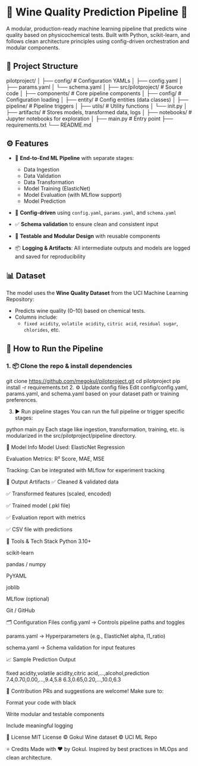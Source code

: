 # 🧠 Wine Quality Prediction Pipeline 🍷

A modular, production-ready machine learning pipeline that predicts wine quality based on physicochemical tests. Built with Python, scikit-learn, and follows clean architecture principles using config-driven orchestration and modular components.


## 🚀 Project Structure

pilotproject/ │ ├── config/ # Configuration YAMLs │ ├── config.yaml │ ├── params.yaml │ └── schema.yaml │ ├── src/pilotproject/ # Source code │ ├── components/ # Core pipeline components │ ├── config/ # Configuration loading │ ├── entity/ # Config entities (data classes) │ ├── pipeline/ # Pipeline triggers │ ├── utils/ # Utility functions │ └── init.py │ ├── artifacts/ # Stores models, transformed data, logs │ ├── notebooks/ # Jupyter notebooks for exploration │ ├── main.py # Entry point ├── requirements.txt └── README.md


## ⚙️ Features

- 🔄 **End-to-End ML Pipeline** with separate stages:
  - Data Ingestion
  - Data Validation
  - Data Transformation
  - Model Training (ElasticNet)
  - Model Evaluation (with MLflow support)
  - Model Prediction

- 🧾 **Config-driven** using `config.yaml`, `params.yaml`, and `schema.yaml`

- ✅ **Schema validation** to ensure clean and consistent input

- 🧪 **Testable and Modular Design** with reusable components

- 📦 **Logging & Artifacts**: All intermediate outputs and models are logged and saved for reproducibility


## 📊 Dataset

The model uses the **Wine Quality Dataset** from the UCI Machine Learning Repository:
- Predicts wine quality (0–10) based on chemical tests.
- Columns include:
  - `fixed acidity`, `volatile acidity`, `citric acid`, `residual sugar`, `chlorides`, etc.


## 🧪 How to Run the Pipeline

### 1. 📦 Clone the repo & install dependencies

git clone https://github.com/megokul/pilotproject.git
cd pilotproject
pip install -r requirements.txt
2. ⚙️ Update config files
Edit config/config.yaml, params.yaml, and schema.yaml based on your dataset path or training preferences.

3. ▶️ Run pipeline stages
You can run the full pipeline or trigger specific stages:

python main.py
Each stage like ingestion, transformation, training, etc. is modularized in the src/pilotproject/pipeline directory.

🧠 Model Info
Model Used: ElasticNet Regression

Evaluation Metrics: R² Score, MAE, MSE

Tracking: Can be integrated with MLflow for experiment tracking

📁 Output Artifacts
✅ Cleaned & validated data

✅ Transformed features (scaled, encoded)

✅ Trained model (.pkl file)

✅ Evaluation report with metrics

✅ CSV file with predictions

🧰 Tools & Tech Stack
Python 3.10+

scikit-learn

pandas / numpy

PyYAML

joblib

MLflow (optional)

Git / GitHub

🗂️ Configuration Files
config.yaml → Controls pipeline paths and toggles

params.yaml → Hyperparameters (e.g., ElasticNet alpha, l1_ratio)

schema.yaml → Schema validation for input features

📈 Sample Prediction Output

fixed acidity,volatile acidity,citric acid,...,alcohol,prediction
7.4,0.70,0.00,...,9.4,5.8
6.3,0.65,0.20,...,10.0,6.3


🤝 Contribution
PRs and suggestions are welcome!
Make sure to:

Format your code with black

Write modular and testable components

Include meaningful logging

📜 License
MIT License © Gokul
Wine dataset © UCI ML Repo

⭐ Credits
Made with ❤️ by Gokul.
Inspired by best practices in MLOps and clean architecture.
